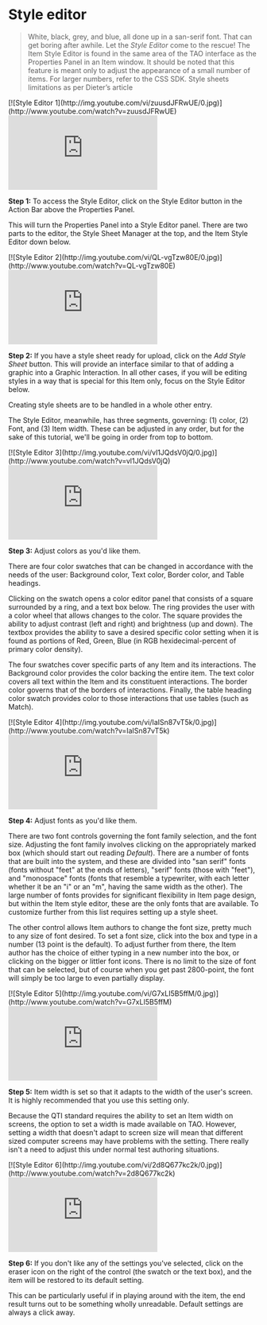 # Style editor

>White, black, grey, and blue, all done up in a san-serif font. That can get boring after awhile. Let the *Style Editor* come to the rescue! The Item Style Editor is found in the same area of the TAO interface as the Properties Panel in an Item window. It should be noted that this feature is meant only to adjust the appearance of a small number of items. For larger numbers, refer to the CSS SDK.
Style sheets limitations as per Dieter’s article

<div class="hidden-video">
[![Style Editor 1](http://img.youtube.com/vi/zuusdJFRwUE/0.jpg)](http://www.youtube.com/watch?v=zuusdJFRwUE)
</div>
<div class='embed-container'>
<iframe src="https://www.youtube.com/embed/zuusdJFRwUE?rel=0" frameborder="0" allowfullscreen></iframe>
</div>

**Step 1:**  To access the Style Editor, click on the Style Editor button in the Action Bar above the Properties Panel.

This will turn the Properties Panel into a Style Editor panel. There are two parts to the editor, the Style Sheet Manager at the top, and the Item Style Editor down below.

<div class="hidden-video">
[![Style Editor 2](http://img.youtube.com/vi/QL-vgTzw80E/0.jpg)](http://www.youtube.com/watch?v=QL-vgTzw80E)
</div>
<div class='embed-container'>
<iframe src="https://www.youtube.com/embed/QL-vgTzw80E?rel=0" frameborder="0" allowfullscreen></iframe>
</div>

**Step 2:** If you have a style sheet ready for upload, click on the *Add Style Sheet* button. This will provide an interface similar to that of adding a graphic into a Graphic Interaction. In all other cases, if you will be editing styles in a way that is special for this Item only, focus on the Style Editor below.

Creating style sheets are to be handled in a whole other entry.

The Style Editor, meanwhile, has three segments, governing: (1) color, (2) Font, and (3) Item width. These can be adjusted in any order, but for the sake of this tutorial, we'll be going in order from top to bottom.

<div class="hidden-video">
[![Style Editor 3](http://img.youtube.com/vi/vl1JQdsV0jQ/0.jpg)](http://www.youtube.com/watch?v=vl1JQdsV0jQ)
</div>
<div class='embed-container'>
<iframe src="https://www.youtube.com/embed/vl1JQdsV0jQ?rel=0" frameborder="0" allowfullscreen></iframe>
</div>

**Step 3:** Adjust colors as you'd like them.

There are four color swatches that can be changed in accordance with the needs of the user: Background color, Text color, Border color, and Table headings.

Clicking on the swatch opens a color editor panel that consists of a square surrounded by a ring, and a text box below. The ring provides the user with a color wheel that allows changes to the color. The square provides the ability to adjust contrast (left and right) and brightness (up and down). The textbox provides the ability to save a desired specific color setting when it is found as portions of Red, Green, Blue (in RGB hexidecimal-percent of primary color density).

The four swatches cover specific parts of any Item and its interactions. The Background color provides the color backing the entire item. The text color covers all text within the Item and its constituent interactions. The border color governs that of the borders of interactions. Finally, the table heading color swatch provides color to those interactions that use tables (such as Match).

<div class="hidden-video">
[![Style Editor 4](http://img.youtube.com/vi/IaISn87vT5k/0.jpg)](http://www.youtube.com/watch?v=IaISn87vT5k)
</div>
<div class='embed-container'>
<iframe src="https://www.youtube.com/embed/IaISn87vT5k?rel=0" frameborder="0" allowfullscreen></iframe>
</div>

**Step 4:** Adjust fonts as you'd like them.

There are two font controls governing the font family selection, and the font size. Adjusting the font family involves clicking on the appropriately marked box (which should start out reading *Default*). There are a number of fonts that are built into the system, and these are divided into "san serif" fonts (fonts without "feet" at the ends of letters), "serif" fonts (those with "feet"), and "monospace" fonts (fonts that resemble a typewriter, with each letter whether it be an "i" or an "m", having the same width as the other). The large number of fonts provides for significant flexibility in Item page design, but within the Item style editor, these are the only fonts that are available. To customize further from this list requires setting up a style sheet.

The other control allows Item authors to change the font size, pretty much to any size of font desired. To set a font size, click into the box and type in a number (13 point is the default). To adjust further from there, the Item author has the choice of either typing in a new number into the box, or clicking on the bigger or littler font icons. There is no limit to the size of font that can be selected, but of course when you get past 2800-point, the font will simply be too large to even partially display.

<div class="hidden-video">
[![Style Editor 5](http://img.youtube.com/vi/G7xLI5B5ffM/0.jpg)](http://www.youtube.com/watch?v=G7xLI5B5ffM)
</div>
<div class='embed-container'>
<iframe src="https://www.youtube.com/embed/G7xLI5B5ffM?rel=0" frameborder="0" allowfullscreen></iframe>
</div>

**Step 5:** Item width is set so that it adapts to the width of the user's screen. It is highly recommended that you use this setting only.

Because the QTI standard requires the ability to set an Item width on screens, the option to set a width is made available on TAO. However, setting a width that doesn't adapt to screen size will mean that different sized computer screens may have problems with the setting. There really isn't a need to adjust this under normal test authoring situations.

<div class="hidden-video">
[![Style Editor 6](http://img.youtube.com/vi/2d8Q677kc2k/0.jpg)](http://www.youtube.com/watch?v=2d8Q677kc2k)
</div>
<div class='embed-container'>
<iframe src="https://www.youtube.com/embed/2d8Q677kc2k?rel=0" frameborder="0" allowfullscreen></iframe>
</div>

**Step 6:** If you don't like any of the settings you've selected, click on the eraser icon on the right of the control (the swatch or the text box), and the item will be restored to its default setting.

This can be particularly useful if in playing around with the item, the end result turns out to be something wholly unreadable. Default settings are always a click away.

